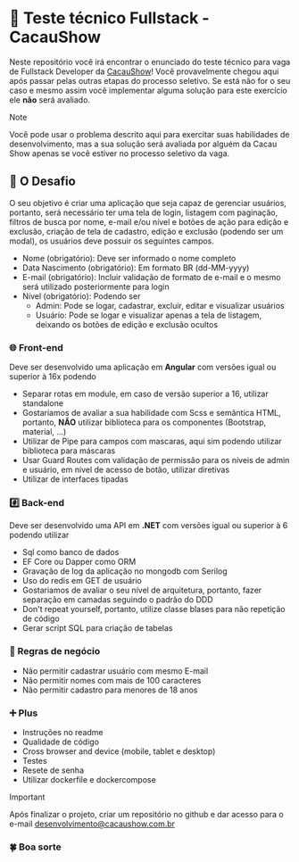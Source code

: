 # :memo: Teste técnico Fullstack - CacauShow
Neste repositório você irá encontrar o enunciado do teste técnico para vaga de Fullstack Developer da [CacauShow](https://www.cacaushow.com.br/para-sua-empresa/para-sua-empresa.html)!
Você provavelmente chegou aqui após passar pelas outras etapas do processo seletivo. Se está não for o seu caso e mesmo assim você implementar alguma solução para este exercício ele **não** será avaliado.

> [!NOTE]
> Você pode usar o problema descrito aqui para exercitar suas habilidades de desenvolvimento, mas a sua solução será avaliada por alguém da Cacau Show apenas se você estiver no processo seletivo da vaga.

## :rotating_light: O Desafio
O seu objetivo é criar uma aplicação que seja capaz de gerenciar usuários, portanto, será necessário ter uma tela de login, listagem com paginação, filtros de busca por nome, e-mail e/ou nível e botões de ação para edição e exclusão, criação de tela de cadastro, edição e exclusão (podendo ser um modal), os usuários deve possuir os seguintes campos.
  - Nome (obrigatório): Deve ser informado o nome completo
  - Data Nascimento (obrigatório): Em formato BR (dd-MM-yyyy)
  - E-mail (obrigatório): Incluir validação de formato de e-mail e o mesmo será utilizado posteriormente para login
  - Nível (obrigatório): Podendo ser
    - Admin: Pode se logar, cadastrar, excluir, editar e visualizar usuários
    - Usuário: Pode se logar e visualizar apenas a tela de listagem, deixando os botões de edição e exclusão ocultos

### :globe_with_meridians: Front-end
Deve ser desenvolvido uma aplicação em **Angular** com versões igual ou superior à 16x podendo
  - Separar rotas em module, em caso de versão superior a 16, utilizar standalone
  - Gostariamos de avaliar a sua habilidade com Scss e semântica HTML, portanto, **NÃO** utilizar biblioteca para os componentes (Bootstrap, material, ...)
  - Utilizar de Pipe para campos com mascaras, aqui sim podendo utilizar biblioteca para máscaras
  - Usar Guard Routes com validação de permissão para os níveis de admin e usuário, em nível de acesso de botão, utilizar diretivas
  - Utilizar de interfaces tipadas
  
### :hash: Back-end
Deve ser desenvolvido uma API em **.NET** com versões igual ou superior à 6 podendo utilizar
  - Sql como banco de dados
  - EF Core ou Dapper como ORM
  - Gravação de log da aplicação no mongodb com Serilog
  - Uso do redis em GET de usuário
  - Gostariamos de avaliar o seu nível de arquitetura, portanto, fazer separação em camadas seguindo o padrão do DDD
  - Don't repeat yourself, portanto, utilize classe blases para não repetição de código
  - Gerar script SQL para criação de tabelas

### :page_facing_up: Regras de negócio
  - Não permitir cadastrar usuário com mesmo E-mail
  - Não permitir nomes com mais de 100 caracteres
  - Não permitir cadastro para menores de 18 anos

### :heavy_plus_sign: Plus 
- Instruções no readme
- Qualidade de código
- Cross browser and device (mobile, tablet e desktop)
- Testes
- Resete de senha
- Utilizar dockerfile e dockercompose

> [!IMPORTANT]
> Após finalizar o projeto, criar um repositório no github e dar acesso para o e-mail desenvolvimento@cacaushow.com.br

### :four_leaf_clover: Boa sorte
<!-- 
> [!NOTE]
> Useful information that users should know, even when skimming content.

> [!TIP]
> Helpful advice for doing things better or more easily.

> [!IMPORTANT]
> Key information users need to know to achieve their goal.

> [!WARNING]
> Urgent info that needs immediate user attention to avoid problems.

> [!CAUTION]
> Advises about risks or negative outcomes of certain actions. -->
